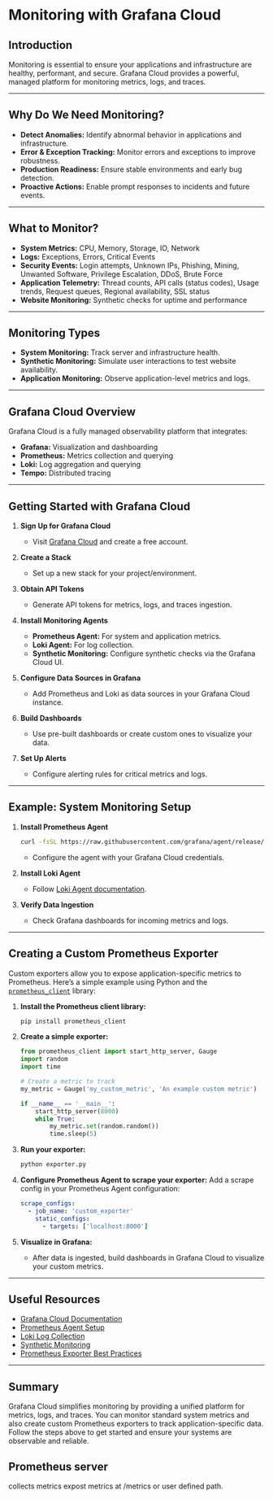 # Monitoring with Grafana Cloud

## Introduction

Monitoring is essential to ensure your applications and infrastructure are healthy, performant, and secure. Grafana Cloud provides a powerful, managed platform for monitoring metrics, logs, and traces.

---

## Why Do We Need Monitoring?

- **Detect Anomalies:** Identify abnormal behavior in applications and infrastructure.
- **Error & Exception Tracking:** Monitor errors and exceptions to improve robustness.
- **Production Readiness:** Ensure stable environments and early bug detection.
- **Proactive Actions:** Enable prompt responses to incidents and future events.

---

## What to Monitor?

- **System Metrics:** CPU, Memory, Storage, IO, Network
- **Logs:** Exceptions, Errors, Critical Events
- **Security Events:** Login attempts, Unknown IPs, Phishing, Mining, Unwanted Software, Privilege Escalation, DDoS, Brute Force
- **Application Telemetry:** Thread counts, API calls (status codes), Usage trends, Request queues, Regional availability, SSL status
- **Website Monitoring:** Synthetic checks for uptime and performance

---

## Monitoring Types

- **System Monitoring:** Track server and infrastructure health.
- **Synthetic Monitoring:** Simulate user interactions to test website availability.
- **Application Monitoring:** Observe application-level metrics and logs.

---

## Grafana Cloud Overview

Grafana Cloud is a fully managed observability platform that integrates:

- **Grafana:** Visualization and dashboarding
- **Prometheus:** Metrics collection and querying
- **Loki:** Log aggregation and querying
- **Tempo:** Distributed tracing

---

## Getting Started with Grafana Cloud

1. **Sign Up for Grafana Cloud**
    - Visit [Grafana Cloud](https://grafana.com/products/cloud/) and create a free account.

2. **Create a Stack**
    - Set up a new stack for your project/environment.

3. **Obtain API Tokens**
    - Generate API tokens for metrics, logs, and traces ingestion.

4. **Install Monitoring Agents**
    - **Prometheus Agent:** For system and application metrics.
    - **Loki Agent:** For log collection.
    - **Synthetic Monitoring:** Configure synthetic checks via the Grafana Cloud UI.

5. **Configure Data Sources in Grafana**
    - Add Prometheus and Loki as data sources in your Grafana Cloud instance.

6. **Build Dashboards**
    - Use pre-built dashboards or create custom ones to visualize your data.

7. **Set Up Alerts**
    - Configure alerting rules for critical metrics and logs.

---

## Example: System Monitoring Setup

1. **Install Prometheus Agent**
    ```sh
    curl -fsSL https://raw.githubusercontent.com/grafana/agent/release/production/install.sh | sh
    ```
    - Configure the agent with your Grafana Cloud credentials.

2. **Install Loki Agent**
    - Follow [Loki Agent documentation](https://grafana.com/docs/loki/latest/clients/promtail/).

3. **Verify Data Ingestion**
    - Check Grafana dashboards for incoming metrics and logs.

---

## Creating a Custom Prometheus Exporter

Custom exporters allow you to expose application-specific metrics to Prometheus. Here’s a simple example using Python and the [`prometheus_client`](https://github.com/prometheus/client_python) library:

1. **Install the Prometheus client library:**
    ```sh
    pip install prometheus_client
    ```

2. **Create a simple exporter:**
    ```python
    from prometheus_client import start_http_server, Gauge
    import random
    import time

    # Create a metric to track
    my_metric = Gauge('my_custom_metric', 'An example custom metric')

    if __name__ == '__main__':
        start_http_server(8000)
        while True:
            my_metric.set(random.random())
            time.sleep(5)
    ```

3. **Run your exporter:**
    ```sh
    python exporter.py
    ```

4. **Configure Prometheus Agent to scrape your exporter:**
    Add a scrape config in your Prometheus Agent configuration:
    ```yaml
    scrape_configs:
      - job_name: 'custom_exporter'
        static_configs:
          - targets: ['localhost:8000']
    ```

5. **Visualize in Grafana:**
    - After data is ingested, build dashboards in Grafana Cloud to visualize your custom metrics.

---

## Useful Resources

- [Grafana Cloud Documentation](https://grafana.com/docs/grafana-cloud/)
- [Prometheus Agent Setup](https://grafana.com/docs/agent/latest/)
- [Loki Log Collection](https://grafana.com/docs/loki/latest/)
- [Synthetic Monitoring](https://grafana.com/docs/grafana-cloud/synthetic-monitoring/)
- [Prometheus Exporter Best Practices](https://prometheus.io/docs/instrumenting/writing_exporters/)

---

## Summary

Grafana Cloud simplifies monitoring by providing a unified platform for metrics, logs, and traces. You can monitor standard system metrics and also create custom Prometheus exporters to track application-specific data. Follow the steps above to get started and ensure your systems are observable and reliable.





## Prometheus server
collects metrics
expost metrics at /metrics or user defined path.
